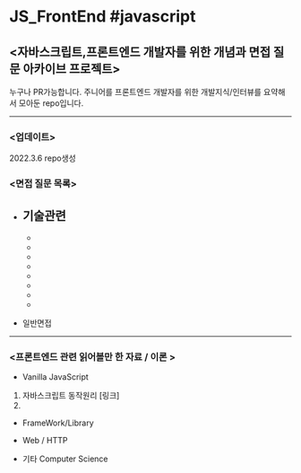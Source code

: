 # JS_FrontEnd #javascript

## <자바스크립트,프론트엔드 개발자를 위한 개념과 면접 질문 아카이브 프로젝트>

누구나 PR가능합니다. 주니어를 프론트엔드 개발자를 위한 개발지식/인터뷰를 요약해서 모아둔 repo입니다.

---

### <업데이트>

2022.3.6 repo생성


### <면접 질문 목록>

  * 기술관련
    -
    -
    -
    -
    -
    -
    -
    -
    -
    
   * 일반면접
  

--- 

### <프론트엔드 관련 읽어볼만 한 자료 / 이론 >

  * Vanilla JavaScript
   1. 자바스크립트 동작원리 [링크]
   2. 
   
    
  * FrameWork/Library
  
  * Web / HTTP
  
  * 기타 Computer Science


